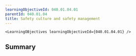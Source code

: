 ```yaml
---
learningObjectiveId: 040.01.04.01
parentId: 040.01.04
title: Safety culture and safety management
---
```


```tsx eval
<LearningOBjectives learningObjectiveId={040.01.04.01} />
```

## Summary

